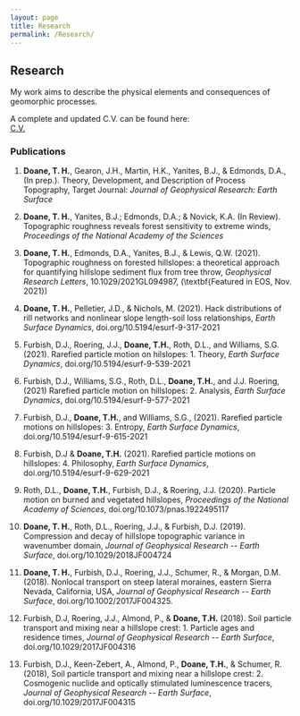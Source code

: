 ```yaml
---
layout: page
title: Research
permalink: /Research/
---
```

## Research

My work aims to describe the physical elements and consequences of geomorphic processes. 

A complete and updated C.V. can be found here:
<br />
[C.V.](/docs/Doane_CV2022.pdf)

### Publications

1. **Doane, T. H.**, Gearon, J.H., Martin, H.K., Yanites, B.J., & Edmonds, D.A., (In prep.). Theory, Development, and Description of Process Topography, Target Journal: *Journal of Geophysical Research: Earth Surface*

2. **Doane, T. H.**, Yanites, B.J.; Edmonds, D.A.; & Novick, K.A. (In Review). Topographic roughness reveals forest sensitivity to extreme winds, *Proceedings of the National Academy of the Sciences*

3. **Doane, T. H.**, Edmonds, D.A., Yanites, B.J., & Lewis, Q.W. (2021). Topographic roughness on forested hillslopes: a theoretical approach for quantifying hillslope sediment flux from tree throw, *Geophysical Research Letters*,  10.1029/2021GL094987, (\textbf{Featured in EOS, Nov. 2021})

4. **Doane, T. H.**, Pelletier, J.D., & Nichols, M. (2021). Hack distributions of rill networks and nonlinear slope length-soil loss relationships, *Earth Surface Dynamics*, doi.org/10.5194/esurf-9-317-2021

5. Furbish, D.J., Roering, J.J., **Doane, T.H.**, Roth, D.L., and Williams, S.G. (2021). Rarefied particle motion on hilslopes: 1. Theory, *Earth Surface Dynamics*, doi.org/10.5194/esurf-9-539-2021
 
6. Furbish, D.J., Williams, S.G., Roth, D.L., **Doane, T.H.**, and J.J. Roering, (2021) Rarefied particle motion on hillslopes: 2. Analysis, *Earth Surface Dynamics*, doi.org/10.5194/esurf-9-577-2021
 
7. Furbish, D.J., **Doane, T.H.**, and Williams, S.G., (2021). Rarefied particle motions on hillslopes: 3. Entropy, *Earth Surface Dynamics*, doi.org/10.5194/esurf-9-615-2021

8. Furbish, D.J & **Doane, T.H.** (2021). Rarefied particle motions on hillslopes: 4. Philosophy, *Earth Surface Dynamics*, doi.org/10.5194/esurf-9-629-2021
 
9. Roth, D.L., **Doane, T.H.**, Furbish, D.J., & Roering, J.J. (2020). Particle motion on burned and vegetated hillslopes, *Proceedings of the National Academy of Sciences*, doi.org/10.1073/pnas.1922495117

10. **Doane, T. H.**, Roth, D.L., Roering, J.J., & Furbish, D.J. (2019). Compression and decay of hillslope topographic variance in wavenumber domain, *Journal of Geophysical Research -- Earth Surface*, doi.org/10.1029/2018JF004724

11. **Doane, T. H.**, Furbish, D.J., Roering, J.J., Schumer, R., & Morgan, D.M. (2018). Nonlocal transport on steep lateral moraines, eastern Sierra Nevada, California, USA, *Journal of Geophysical Research -- Earth Surface*, doi.org/10.1002/2017JF004325.

12. Furbish, D.J, Roering, J.J., Almond, P., & **Doane, T.H.** (2018). Soil particle transport and mixing near a hillslope crest: 1. Particle ages and residence times, *Journal of Geophysical Research -- Earth Surface*,  doi.org/10.1029/2017JF004316

13. Furbish, D.J., Keen-Zebert, A., Almond, P., **Doane, T.H.**, & Schumer, R. (2018), Soil particle transport and mixing near a hillslope crest: 2. Cosmogenic nuclide and optically stimulated luminescence tracers, *Journal of Geophysical Research -- Earth Surface*, doi.org/10.1029/2017JF004315 
